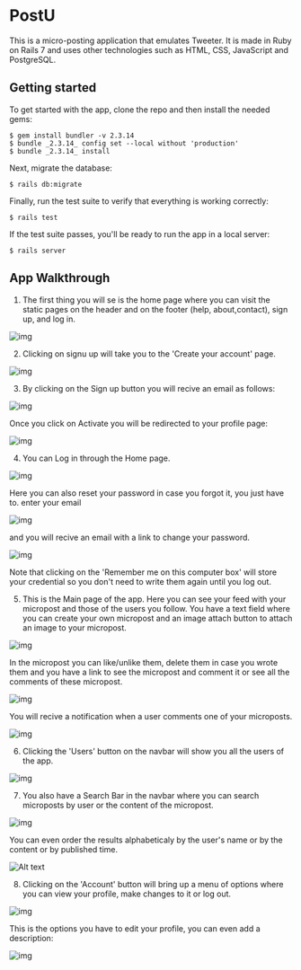 # PostU

This is a micro-posting application that emulates Tweeter. It is made in Ruby on Rails 7 and uses other technologies such as HTML, CSS, JavaScript and PostgreSQL.

## Getting started

To get started with the app, clone the repo and then install the needed gems:

```
$ gem install bundler -v 2.3.14
$ bundle _2.3.14_ config set --local without 'production'
$ bundle _2.3.14_ install
```

Next, migrate the database:

```
$ rails db:migrate
```

Finally, run the test suite to verify that everything is working correctly:

```
$ rails test
```

If the test suite passes, you'll be ready to run the app in a local server:

```
$ rails server
```

## App Walkthrough

1) The first thing you will se is the home page where you can visit the static pages on
the header and on the footer (help, about,contact), sign up, and log in.

![img](app/assets/images/Walkthrough/2.PNG)

2) Clicking on signu up will take you to the 'Create your account' page.

![img](app/assets/images/Walkthrough/3.PNG)

3) By clicking on the Sign up button you will recive an email as follows:

![img](app/assets/images/Walkthrough/15.PNG)

Once you click on Activate you will be redirected to your profile page:

![img](app/assets/images/Walkthrough/6.PNG)

4) You can Log in through the Home page.

![img](app/assets/images/Walkthrough/4.PNG)

Here you can also reset your password in case you forgot it, you just have to.
enter your email

![img](app/assets/images/Walkthrough/5.PNG)

and you will recive an email with a link to change your password.

![img](app/assets/images/Walkthrough/14.PNG)

Note that clicking on the 'Remember me on this computer box' will store your credential
so you don't need to write them again until you log out.

5) This is the Main page of the app. Here you can see your feed with your micropost
and those of the users you follow. You have a text field where you can create your own micropost and
an image attach button to attach an image to your micropost.

![img](app/assets/images/Walkthrough/7.PNG)

In the micropost you can like/unlike them, delete them in case you wrote them and you have a link to
see the micropost and comment it or see all the comments of these micropost.

![img](app/assets/images/Walkthrough/8.PNG)

You will recive a notification when a user comments one of your microposts.

![img](app/assets/images/Walkthrough/9.PNG)

6) Clicking the 'Users' button on the navbar will show you all the users of the app.

![img](app/assets/images/Walkthrough/10.PNG)

7) You also have a Search Bar in the navbar where you can search microposts by user or the content of the micropost.

![img](app/assets/images/Walkthrough/11.PNG)

You can even order the results alphabeticaly by the user's name or by the content or by published time.

![Alt text](app/assets/images/Walkthrough/12.PNG)

8) Clicking on the 'Account' button will bring up a menu of options where you can view your profile,
make changes to it or log out.

![img](app/assets/images/Walkthrough/16.PNG)

This is the options you have to edit your profile, you can even add a description:

![img](app/assets/images/Walkthrough/13.PNG)